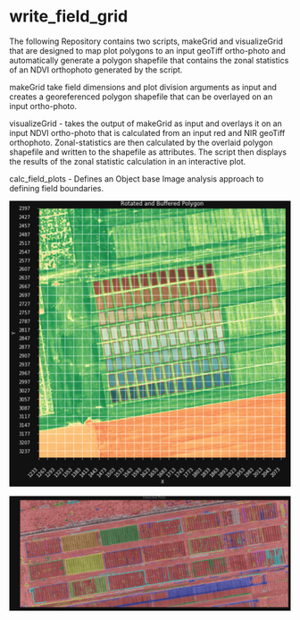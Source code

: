 # write_field_grid
The following Repository contains two scripts, makeGrid and visualizeGrid that are designed to 
map plot polygons to an input geoTiff ortho-photo and automatically generate a polygon shapefile
that contains the zonal statistics of an NDVI orthophoto generated by the script. 


makeGrid take field dimensions and plot division arguments as input and creates a georeferenced polygon shapefile that can 
be overlayed on an input ortho-photo. 

visualizeGrid - takes the output of makeGrid as input and overlays it on an input NDVI ortho-photo that is calculated from 
an input red and NIR geoTiff orthophoto. Zonal-statistics are then calculated by the overlaid polygon shapefile and written
to the shapefile as attributes. The script then displays the results of the zonal statistic calculation in an interactive plot. 

calc_field_plots - Defines an Object base Image analysis approach to defining field boundaries. 

![alt text](https://github.com/j-la-haye/write_field_grid/blob/master/Plot_buffd-deg.png)

![alt text](https://github.com/j-la-haye/write_field_grid/blob/master/TierII-Dectected_Plots.png)
